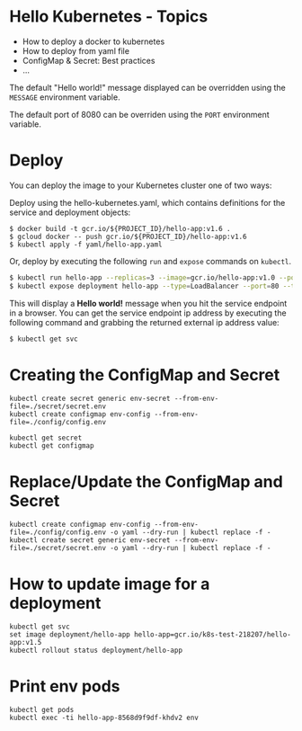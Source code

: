 # Hello Kubernetes -  Topics
* How to deploy a docker to kubernetes
* How to deploy from yaml file
* ConfigMap & Secret: Best practices
* ...

The default "Hello world!" message displayed can be overridden using the `MESSAGE` environment variable.

The default port of 8080 can be overriden using the `PORT` environment variable.

# Deploy

You can deploy the image to your Kubernetes cluster one of two ways:

Deploy using the hello-kubernetes.yaml, which contains definitions for the service and deployment objects:

```
$ docker build -t gcr.io/${PROJECT_ID}/hello-app:v1.6 .
$ gcloud docker -- push gcr.io/${PROJECT_ID}/hello-app:v1.6
$ kubectl apply -f yaml/hello-app.yaml
```

Or, deploy by executing the following `run` and `expose` commands on `kubectl`. 

```bash
$ kubectl run hello-app --replicas=3 --image=gcr.io/hello-app:v1.0 --port=8080
$ kubectl expose deployment hello-app --type=LoadBalancer --port=80 --target-port=8080 --name=hello-app
```

This will display a **Hello world!** message when you hit the service endpoint in a browser. You can get the service endpoint ip address by executing the following command and grabbing the returned external ip address value:

```bash
$ kubectl get svc
```

# Creating the ConfigMap and Secret
```
kubectl create secret generic env-secret --from-env-file=./secret/secret.env
kubectl create configmap env-config --from-env-file=./config/config.env

kubectl get secret
kubectl get configmap
```

# Replace/Update the ConfigMap and Secret
```
kubectl create configmap env-config --from-env-file=./config/config.env -o yaml --dry-run | kubectl replace -f -
kubectl create secret generic env-secret --from-env-file=./secret/secret.env -o yaml --dry-run | kubectl replace -f -
```

# How to update image for a deployment
```
kubectl get svc
set image deployment/hello-app hello-app=gcr.io/k8s-test-218207/hello-app:v1.5
kubectl rollout status deployment/hello-app
```
# Print env pods
```
kubectl get pods
kubectl exec -ti hello-app-8568d9f9df-khdv2 env
```
